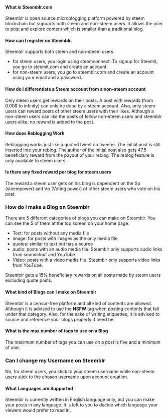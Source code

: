 #### What is Steemblr.com

Steemblr is open source microblogging platform powered by steem blockchain but supports both steem and non-steem users. It allows the user to post and explore content which is smaller than a traditional blog.

#### How can I register on Steemblr. 

Steemblr supports both steem and non-steem users. 
* for steem users, you login using steemconnect. To signup for Steemit, you go to steemit.com and create an account 
* for non-steem users, you go to steemblr.com and create an account using your email and a password. 

#### How do I differentiate a Steem account from a non-steem account 

Only steem users get rewards on their posts. A post with rewards (from 0.00$ to infinity) can only be done by a steem account. Also, only steem users can reward posts of other steem users with their likes. Although a non-steem users can like the posts of fellow non-steem users and steemblr users alike, no reward is added to the post. 

#### How does Reblogging Work

Reblogging works just like a quoted tweet on tweeter. The initial post is still inserted into your reblog. The author of the initial post also gets 47.5 beneficiary reward from the payout of your reblog. The reblog feature is only available to steem users. 

#### Is there any fixed reward per blog for steem users

The reward a steem user gets on his blog is dependent on the Sp (steempower) and Vp (Voting power) of other steem users who vote on his post.

### How do I make a Blog on Steemblr

There are 5 different categories of blogs you can make on Steemblr. You can see the 5 of them at the top screen on your home page. 
* Text: for posts without any media file
* image: for posts with images as the only media file
* quotes: similar to text but has a source
* audio: posts with an audio media file. Steemblr only supports audio links from soundclouf and YouTube.
* Video: posts with a video media file. Steemblr only supports video links from YouTube. 

Steemblr gets a 15% beneficiary rewards on all posts made by steem users excluding quote posts. 

#### What kind of Blogs can I make on Steemblr

Steemblr is a censor-free platform and all kind of contents are allowed. Although it is advised to use the **NSFW** tag when posting contents that fall under that category. Also,  for the sake of writing etiquettes, it is advised to source and reference your blogs properly if need be. 

#### What is the max number of tags to use on a Blog

The maximum number of tags you can use on a post is five and a minimum of one. 

### Can I change my Username on Steemblr 

No, for steem users, you stick to your steem username while non-steem users stick to the chosen username upon account creation. 

#### What Languages are Supported 

Steemblr is currently written in English language only, but you can make your posts in any language. It is left to you to decide which language your viewers would prefer to read in. 
